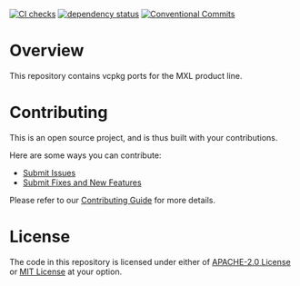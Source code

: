 [![CI checks](https://github.com/x-software-com/vcpkg-ports-mxl/actions/workflows/check.yml/badge.svg)](https://github.com/x-software-com/vcpkg-ports-mxl/actions/workflows/check.yml)
[![dependency status](https://deps.rs/repo/github/x-software-com/vcpkg-ports-mxl/status.svg)](https://deps.rs/repo/github/x-software-com/vcpkg-ports-mxl)
[![Conventional Commits](https://img.shields.io/badge/Conventional%20Commits-1.0.0-yellow.svg)](https://conventionalcommits.org)

# Overview

This repository contains vcpkg ports for the MXL product line.

# Contributing

This is an open source project, and is thus built with your contributions.

Here are some ways you can contribute:

* [Submit Issues][contributing:submit-issue]
* [Submit Fixes and New Features][contributing:submit-pr]

Please refer to our [Contributing Guide](CONTRIBUTING.md) for more details.

[contributing:submit-issue]: https://github.com/x-software-com/vcpkg-ports-mxl/issues/new/choose
[contributing:submit-pr]: https://github.com/x-software-com/vcpkg-ports-mxl/pulls

# License

The code in this repository is licensed under either of [APACHE-2.0 License](LICENSE-APACHE) or [MIT License](LICENSE-MIT) at your option.
